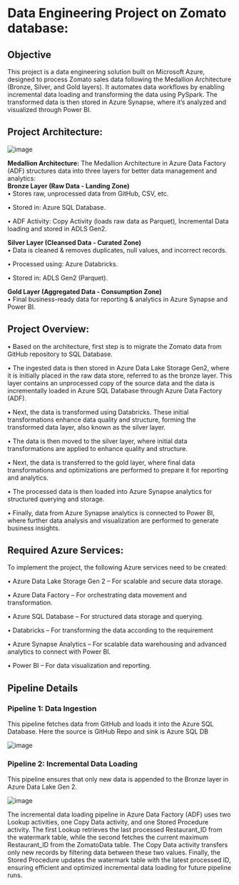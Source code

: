# Data Engineering Project on Zomato database:
## Objective

This project is a data engineering solution built on Microsoft Azure, designed to process Zomato sales data following the Medallion Architecture (Bronze, Silver, and Gold layers). It automates data workflows by enabling incremental data loading and transforming the data using PySpark. The transformed data is then stored in Azure Synapse, where it’s analyzed and visualized through Power BI.

## Project Architecture:

![image](https://github.com/user-attachments/assets/c29b2a9a-d883-4164-9402-ce8a667c7e96)

**Medallion Architecture:** 
The Medallion Architecture in Azure Data Factory (ADF) 
structures data into three layers for better data management and analytics:\
**Bronze Layer (Raw Data - Landing Zone)**\
• Stores raw, unprocessed data from GitHub, CSV, etc. 

• Stored in: Azure SQL Database.

• ADF Activity: Copy Activity (loads raw data as Parquet), Incremental Data loading and stored in ADLS Gen2.

**Silver Layer (Cleansed Data - Curated Zone)**\
• Data is cleaned & removes duplicates, null values, and incorrect records.

• Processed using: Azure Databricks. 

• Stored in: ADLS Gen2 (Parquet).

**Gold Layer (Aggregated Data - Consumption Zone)**\
• Final business-ready data for reporting & analytics in Azure Synapse and Power BI. 

## Project Overview:
•	Based on the architecture, first step is to migrate the Zomato data from GitHub repository to SQL Database.

• The ingested data is then stored in Azure Data Lake Storage Gen2, where it is initially placed in the raw data store, referred to as the bronze layer. This layer contains an unprocessed copy of the source data and the data is incrementally loaded in Azure SQL Database through Azure Data Factory (ADF).

•	Next, the data is transformed using Databricks. These initial transformations enhance data quality and structure, forming the transformed data layer, also known as the silver layer.

• The data is then moved to the silver layer, where initial data transformations are applied to enhance quality and structure. 

• Next, the data is transferred to the gold layer, where final data transformations and optimizations are performed to prepare it for reporting and analytics.

• The processed data is then loaded into Azure Synapse analytics for structured querying and storage.

•	Finally, data from Azure Synapse analytics is connected to Power BI, where further data analysis and visualization are performed to generate business insights.

## Required Azure Services:
To implement the project, the following Azure services need to be created:

• Azure Data Lake Storage Gen 2 – For scalable and secure data storage.

• Azure Data Factory – For orchestrating data movement and transformation.

• Azure SQL Database – For structured data storage and querying. 

•	Databricks – For transforming the data according to the requirement

• Azure Synapse Analytics – For scalable data warehousing and advanced analytics to connect with Power BI.

•	Power BI – For data visualization and reporting.

## Pipeline Details
### Pipeline 1: Data Ingestion
This pipeline fetches data from GitHub and loads it into the Azure SQL Database.
Here the source is GitHub Repo and sink is Azure SQL DB

![image](https://github.com/user-attachments/assets/8dc79bde-c537-45c9-95ff-5375d2799c9a)

### Pipeline 2: Incremental Data Loading

This pipeline ensures that only new data is appended to the Bronze layer in Azure Data Lake Gen 2.

![image](https://github.com/user-attachments/assets/e9f49718-a098-43eb-a3df-9f11ca227e8c)

The incremental data loading pipeline in Azure Data Factory (ADF) uses two Lookup activities, one Copy Data activity, and one Stored Procedure activity. The first Lookup retrieves the last processed Restaurant_ID from the watermark table, while the second fetches the current maximum Restaurant_ID from the ZomatoData table. The Copy Data activity transfers only new records by filtering data between these two values. Finally, the Stored Procedure updates the watermark table with the latest processed ID, ensuring efficient and optimized incremental data loading for future pipeline runs.



